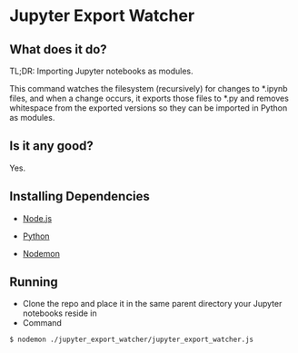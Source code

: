 # Jupyter Export Watcher

## What does it do?
TL;DR: Importing Jupyter notebooks as modules.

This command watches the filesystem (recursively) for changes to *.ipynb files, and when a change occurs, it exports those files to *.py and removes whitespace from the exported versions so they can be imported in Python as modules.

## Is it any good?
Yes.

## Installing Dependencies
- [Node.js](https://nodejs.org/en/)

- [Python](https://www.python.org/)

- [Nodemon](https://github.com/remy/nodemon)

## Running
- Clone the repo and place it in the same parent directory your Jupyter notebooks reside in
- Command
```
$ nodemon ./jupyter_export_watcher/jupyter_export_watcher.js
```
